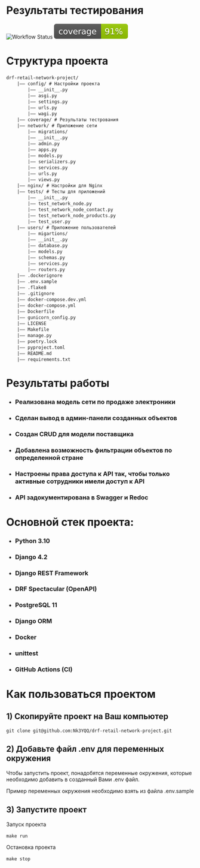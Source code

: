 # Результаты тестирования

![Workflow Status](https://github.com/Nk3YQQ/drf-retail-network-project/actions/workflows/main.yml/badge.svg)
[![Coverage Status](coverage/coverage.svg)](coverage/coverage-report.txt)

# Структура проекта

```
drf-retail-network-project/
    |—— config/ # Настройки проекта
        |—— __init__.py
        |—— asgi.py
        |—— settings.py
        |—— urls.py
        |—— wagi.py
    |—— coverage/ # Результаты тестрования
    |—— network/ # Приложение сети
        |—— migrations/
        |—— __init__.py
        |—— admin.py
        |—— apps.py
        |—— models.py
        |—— serializers.py
        |—— services.py
        |—— urls.py
        |—— views.py
    |—— nginx/ # Настройки для Nginx
    |—— tests/ # Тесты для приложений
        |—— __init__.py
        |—— test_network_node.py
        |—— test_network_node_contact.py
        |—— test_network_node_products.py
        |—— test_user.py
    |—— users/ # Приложение пользователей
        |—— migartions/
        |—— __init__.py
        |—— database.py
        |—— models.py
        |—— schemas.py
        |—— services.py
        |—— routers.py
    |—— .dockerignore
    |—— .env.sample
    |—— .flake8
    |—— .gitignore
    |—— docker-compose.dev.yml
    |—— docker-compose.yml
    |—— Dockerfile
    |—— gunicorn_config.py
    |—— LICENSE
    |—— Makefile
    |—— manage.py
    |—— poetry.lock
    |—— pyproject.toml
    |—— README.md
    |—— requirements.txt
```

# Результаты работы

- ### Реализована модель сети по продаже электроники
- ### Сделан вывод в админ-панели созданных объектов
- ### Создан CRUD для модели поставщика
- ### Добавлена возможность фильтрации объектов по определенной стране
- ### Настроены права доступа к API так, чтобы только активные сотрудники имели доступ к API
- ### API задокументирована в Swagger и Redoc

# Основной стек проекта:

- ### Python 3.10
- ### Django 4.2
- ### Django REST Framework
- ### DRF Spectacular (OpenAPI)
- ### PostgreSQL 11
- ### Django ORM
- ### Docker
- ### unittest
- ### GitHub Actions (CI)

# Как пользоваться проектом

## 1) Скопируйте проект на Ваш компьютер

```
git clone git@github.com:Nk3YQQ/drf-retail-network-project.git
```

## 2) Добавьте файл .env для переменных окружения

Чтобы запустить проект, понадобятся переменные окружения, которые необходимо добавить в созданный Вами .env файл.

Пример переменных окружения необходимо взять из файла .env.sample

## 3) Запустите проект

Запуск проекта

```
make run
```

Остановка проекта

```
make stop
```